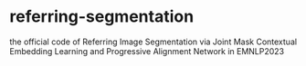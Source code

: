 # referring-segmentation
the official code of Referring Image Segmentation via Joint Mask Contextual Embedding Learning and Progressive Alignment Network in EMNLP2023
